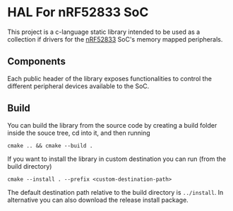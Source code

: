 
# HAL For nRF52833 SoC

This project is a c-language static library intended to be used as a
collection if drivers for the [nRF52833][1]
SoC's memory mapped peripherals.

## Components

Each public header of the library exposes functionalities to control the different
peripheral devices available to the SoC.

## Build

You can build the library from the source code by creating a build folder inside
the souce tree, cd into it, and then running
```
cmake .. && cmake --build .
```
If you want to install the library in custom destination you can run (from the
build directory)
```
cmake --install . --prefix <custom-destination-path>
```
The default destination path relative to the build directory is `../install`.
In alternative you can also download the release install package.


[1]: https://infocenter.nordicsemi.com/pdf/nRF52833_OPS_v0.7.pdf
